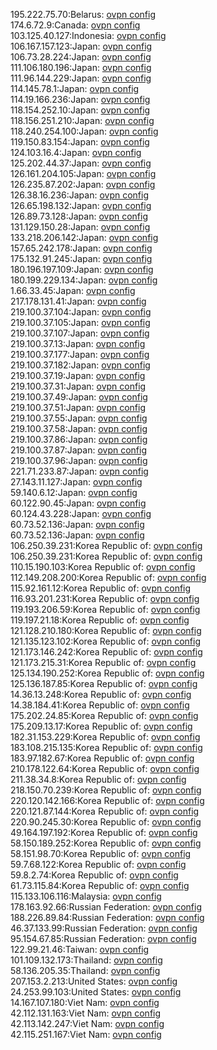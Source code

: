 195.222.75.70:Belarus: [ovpn config](vpn/195_222_75_70.ovpn)  
174.6.72.9:Canada: [ovpn config](vpn/174_6_72_9.ovpn)  
103.125.40.127:Indonesia: [ovpn config](vpn/103_125_40_127.ovpn)  
106.167.157.123:Japan: [ovpn config](vpn/106_167_157_123.ovpn)  
106.73.28.224:Japan: [ovpn config](vpn/106_73_28_224.ovpn)  
111.106.180.196:Japan: [ovpn config](vpn/111_106_180_196.ovpn)  
111.96.144.229:Japan: [ovpn config](vpn/111_96_144_229.ovpn)  
114.145.78.1:Japan: [ovpn config](vpn/114_145_78_1.ovpn)  
114.19.166.236:Japan: [ovpn config](vpn/114_19_166_236.ovpn)  
118.154.252.10:Japan: [ovpn config](vpn/118_154_252_10.ovpn)  
118.156.251.210:Japan: [ovpn config](vpn/118_156_251_210.ovpn)  
118.240.254.100:Japan: [ovpn config](vpn/118_240_254_100.ovpn)  
119.150.83.154:Japan: [ovpn config](vpn/119_150_83_154.ovpn)  
124.103.16.4:Japan: [ovpn config](vpn/124_103_16_4.ovpn)  
125.202.44.37:Japan: [ovpn config](vpn/125_202_44_37.ovpn)  
126.161.204.105:Japan: [ovpn config](vpn/126_161_204_105.ovpn)  
126.235.87.202:Japan: [ovpn config](vpn/126_235_87_202.ovpn)  
126.38.16.236:Japan: [ovpn config](vpn/126_38_16_236.ovpn)  
126.65.198.132:Japan: [ovpn config](vpn/126_65_198_132.ovpn)  
126.89.73.128:Japan: [ovpn config](vpn/126_89_73_128.ovpn)  
131.129.150.28:Japan: [ovpn config](vpn/131_129_150_28.ovpn)  
133.218.206.142:Japan: [ovpn config](vpn/133_218_206_142.ovpn)  
157.65.242.178:Japan: [ovpn config](vpn/157_65_242_178.ovpn)  
175.132.91.245:Japan: [ovpn config](vpn/175_132_91_245.ovpn)  
180.196.197.109:Japan: [ovpn config](vpn/180_196_197_109.ovpn)  
180.199.229.134:Japan: [ovpn config](vpn/180_199_229_134.ovpn)  
1.66.33.45:Japan: [ovpn config](vpn/1_66_33_45.ovpn)  
217.178.131.41:Japan: [ovpn config](vpn/217_178_131_41.ovpn)  
219.100.37.104:Japan: [ovpn config](vpn/219_100_37_104.ovpn)  
219.100.37.105:Japan: [ovpn config](vpn/219_100_37_105.ovpn)  
219.100.37.107:Japan: [ovpn config](vpn/219_100_37_107.ovpn)  
219.100.37.13:Japan: [ovpn config](vpn/219_100_37_13.ovpn)  
219.100.37.177:Japan: [ovpn config](vpn/219_100_37_177.ovpn)  
219.100.37.182:Japan: [ovpn config](vpn/219_100_37_182.ovpn)  
219.100.37.19:Japan: [ovpn config](vpn/219_100_37_19.ovpn)  
219.100.37.31:Japan: [ovpn config](vpn/219_100_37_31.ovpn)  
219.100.37.49:Japan: [ovpn config](vpn/219_100_37_49.ovpn)  
219.100.37.51:Japan: [ovpn config](vpn/219_100_37_51.ovpn)  
219.100.37.55:Japan: [ovpn config](vpn/219_100_37_55.ovpn)  
219.100.37.58:Japan: [ovpn config](vpn/219_100_37_58.ovpn)  
219.100.37.86:Japan: [ovpn config](vpn/219_100_37_86.ovpn)  
219.100.37.87:Japan: [ovpn config](vpn/219_100_37_87.ovpn)  
219.100.37.96:Japan: [ovpn config](vpn/219_100_37_96.ovpn)  
221.71.233.87:Japan: [ovpn config](vpn/221_71_233_87.ovpn)  
27.143.11.127:Japan: [ovpn config](vpn/27_143_11_127.ovpn)  
59.140.6.12:Japan: [ovpn config](vpn/59_140_6_12.ovpn)  
60.122.90.45:Japan: [ovpn config](vpn/60_122_90_45.ovpn)  
60.124.43.228:Japan: [ovpn config](vpn/60_124_43_228.ovpn)  
60.73.52.136:Japan: [ovpn config](vpn/60_73_52_136.ovpn)  
60.73.52.136:Japan: [ovpn config](vpn/60_73_52_136.ovpn)  
106.250.39.231:Korea Republic of: [ovpn config](vpn/106_250_39_231.ovpn)  
106.250.39.231:Korea Republic of: [ovpn config](vpn/106_250_39_231.ovpn)  
110.15.190.103:Korea Republic of: [ovpn config](vpn/110_15_190_103.ovpn)  
112.149.208.200:Korea Republic of: [ovpn config](vpn/112_149_208_200.ovpn)  
115.92.161.12:Korea Republic of: [ovpn config](vpn/115_92_161_12.ovpn)  
116.93.201.231:Korea Republic of: [ovpn config](vpn/116_93_201_231.ovpn)  
119.193.206.59:Korea Republic of: [ovpn config](vpn/119_193_206_59.ovpn)  
119.197.21.18:Korea Republic of: [ovpn config](vpn/119_197_21_18.ovpn)  
121.128.210.180:Korea Republic of: [ovpn config](vpn/121_128_210_180.ovpn)  
121.135.123.102:Korea Republic of: [ovpn config](vpn/121_135_123_102.ovpn)  
121.173.146.242:Korea Republic of: [ovpn config](vpn/121_173_146_242.ovpn)  
121.173.215.31:Korea Republic of: [ovpn config](vpn/121_173_215_31.ovpn)  
125.134.190.252:Korea Republic of: [ovpn config](vpn/125_134_190_252.ovpn)  
125.136.187.85:Korea Republic of: [ovpn config](vpn/125_136_187_85.ovpn)  
14.36.13.248:Korea Republic of: [ovpn config](vpn/14_36_13_248.ovpn)  
14.38.184.41:Korea Republic of: [ovpn config](vpn/14_38_184_41.ovpn)  
175.202.24.85:Korea Republic of: [ovpn config](vpn/175_202_24_85.ovpn)  
175.209.13.17:Korea Republic of: [ovpn config](vpn/175_209_13_17.ovpn)  
182.31.153.229:Korea Republic of: [ovpn config](vpn/182_31_153_229.ovpn)  
183.108.215.135:Korea Republic of: [ovpn config](vpn/183_108_215_135.ovpn)  
183.97.182.67:Korea Republic of: [ovpn config](vpn/183_97_182_67.ovpn)  
210.178.122.64:Korea Republic of: [ovpn config](vpn/210_178_122_64.ovpn)  
211.38.34.8:Korea Republic of: [ovpn config](vpn/211_38_34_8.ovpn)  
218.150.70.239:Korea Republic of: [ovpn config](vpn/218_150_70_239.ovpn)  
220.120.142.166:Korea Republic of: [ovpn config](vpn/220_120_142_166.ovpn)  
220.121.87.144:Korea Republic of: [ovpn config](vpn/220_121_87_144.ovpn)  
220.90.245.30:Korea Republic of: [ovpn config](vpn/220_90_245_30.ovpn)  
49.164.197.192:Korea Republic of: [ovpn config](vpn/49_164_197_192.ovpn)  
58.150.189.252:Korea Republic of: [ovpn config](vpn/58_150_189_252.ovpn)  
58.151.98.70:Korea Republic of: [ovpn config](vpn/58_151_98_70.ovpn)  
59.7.68.122:Korea Republic of: [ovpn config](vpn/59_7_68_122.ovpn)  
59.8.2.74:Korea Republic of: [ovpn config](vpn/59_8_2_74.ovpn)  
61.73.115.84:Korea Republic of: [ovpn config](vpn/61_73_115_84.ovpn)  
115.133.106.116:Malaysia: [ovpn config](vpn/115_133_106_116.ovpn)  
178.163.92.66:Russian Federation: [ovpn config](vpn/178_163_92_66.ovpn)  
188.226.89.84:Russian Federation: [ovpn config](vpn/188_226_89_84.ovpn)  
46.37.133.99:Russian Federation: [ovpn config](vpn/46_37_133_99.ovpn)  
95.154.67.85:Russian Federation: [ovpn config](vpn/95_154_67_85.ovpn)  
122.99.21.46:Taiwan: [ovpn config](vpn/122_99_21_46.ovpn)  
101.109.132.173:Thailand: [ovpn config](vpn/101_109_132_173.ovpn)  
58.136.205.35:Thailand: [ovpn config](vpn/58_136_205_35.ovpn)  
207.153.2.213:United States: [ovpn config](vpn/207_153_2_213.ovpn)  
24.253.99.103:United States: [ovpn config](vpn/24_253_99_103.ovpn)  
14.167.107.180:Viet Nam: [ovpn config](vpn/14_167_107_180.ovpn)  
42.112.131.163:Viet Nam: [ovpn config](vpn/42_112_131_163.ovpn)  
42.113.142.247:Viet Nam: [ovpn config](vpn/42_113_142_247.ovpn)  
42.115.251.167:Viet Nam: [ovpn config](vpn/42_115_251_167.ovpn)  
